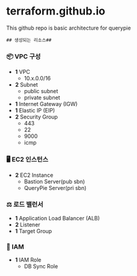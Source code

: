 # terraform.github.io
This github repo is basic architecture for querypie


	## 생성되는 리소스##

### 📦 VPC 구성
- **1** VPC
  - 10.x.0.0/16
- **2** Subnet
  - public subnet
  - private subnet
- **1** Internet Gateway (IGW)
- **1** Elastic IP (EIP)
- **2** Security Group
  - 443
  - 22
  - 9000
  - icmp

### 🖥️ EC2 인스턴스
- **2** EC2 Instance
  - Bastion Server(pub sbn)
  - QueryPie Server(pri sbn)

### ⚖️ 로드 밸런서
- **1** Application Load Balancer (ALB)
- **2** Listener
- **1** Target Group

### 🔐 IAM
- **1** IAM Role 
  - DB Sync Role

